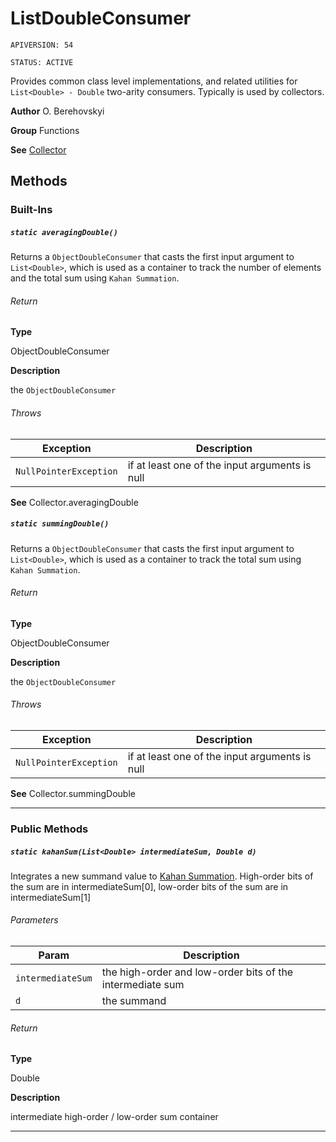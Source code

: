# ListDoubleConsumer

`APIVERSION: 54`

`STATUS: ACTIVE`

Provides common class level implementations, and related utilities for `List<Double> - Double` two-arity consumers. Typically is used by collectors.


**Author** O. Berehovskyi


**Group** Functions


**See** [Collector](/docs/Collectors/Collector.md)

## Methods
### Built-Ins
##### `static averagingDouble()`

Returns a `ObjectDoubleConsumer` that casts the first input argument to `List<Double>`, which is used as a container to track the number of elements and the total sum using `Kahan Summation`.

###### Return

**Type**

ObjectDoubleConsumer

**Description**

the `ObjectDoubleConsumer`

###### Throws
|Exception|Description|
|---|---|
|`NullPointerException`|if at least one of the input arguments is null|


**See** Collector.averagingDouble

##### `static summingDouble()`

Returns a `ObjectDoubleConsumer` that casts the first input argument to `List<Double>`, which is used as a container to track the total sum using `Kahan Summation`.

###### Return

**Type**

ObjectDoubleConsumer

**Description**

the `ObjectDoubleConsumer`

###### Throws
|Exception|Description|
|---|---|
|`NullPointerException`|if at least one of the input arguments is null|


**See** Collector.summingDouble

---
### Public Methods
##### `static kahanSum(List<Double> intermediateSum, Double d)`

Integrates a new summand value to <a href=&quot;https://en.wikipedia.org/wiki/Kahan_summation_algorithm&quot;>Kahan Summation</a>. High-order bits of the sum are in intermediateSum[0], low-order bits of the sum are in intermediateSum[1]

###### Parameters
|Param|Description|
|---|---|
|`intermediateSum`|the high-order and low-order bits of the intermediate sum|
|`d`|the summand|

###### Return

**Type**

Double

**Description**

intermediate high-order / low-order sum container

---

